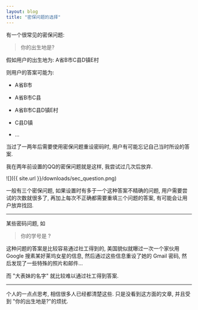 ```yaml
---
layout: blog
title: "密保问题的选择"
---
```


有一个很常见的密保问题:

> 你的出生地是?

假如用户的出生地为: A省B市C县D镇E村

则用户的答案可能为:

- A省B市

- A省B市C县

- A省B市C县D镇E村

- C县D镇

- ...

当过了一两年后需要使用密保问题重设密码时, 用户有可能忘记自己当时所设的答案.

我在两年前设置的QQ的密保问题就是这样, 我尝试过几次后放弃.

![]({{ site.url }}/downloads/sec_question.png)

一般有三个密保问题, 如果设置时有多于一个这种答案不精确的问题, 用户需要尝试的次数就很多了, 再加上每次不正确都需要重填三个问题的答案, 有可能会让用户放弃找回.

---

某些密码问题, 如

> 你的学号是 ?

这种问题的答案是比较容易通过社工得到的, 美国貌似就曝过一次一个家伙用 Google 搜素某好莱坞女星的信息, 然后通过这些信息重设了她的 Gmail 密码, 然后发现了一些特殊的照片和邮件...

而 "大表妹的名字" 就比较难以通过社工得到答案.

---

个人的一点点思考, 相信很多人已经都清楚这些. 只是没看到这方面的文章, 并且受到 "你的出生地是?"的烦扰.